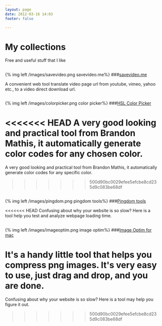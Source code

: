 ```yaml
---
layout: page
date: 2012-03-16 14:03
footer: false

---
```


# My collections


Free and useful stuff that I like 
##  



{% img left /images/savevideo.png savevideo.me%}
###[savevideo.me](http://savevideo.me)

A convenient web tool translate video page url from youtube, vimeo, yahoo etc., to a video direct download url.


## 

{% img left /images/colorpicker.png color picker%}
###[HSL Color Picker](http://hslpicker.com)

<<<<<<< HEAD
A very good looking and practical tool from Brandon Mathis, it automatically generate color codes for any chosen color.
=======
A very good looking and practical tool from Brandon Mathis, it automatically generate color codes for any specific color.
>>>>>>> 500d90bc0029efee5efcbe8cd235d9c083be68df


## 

{% img left /images/pingdom.png pingdom tools%}
###[Pingdom tools](http://tools.pingdom.com)

<<<<<<< HEAD
Confusing about why your website is so slow? Here is a tool  help you test and analyze webpage loading time.                                     
                       


## 

{% img left /images/imageoptim.png image optim%}
###[Image Optim for mac](http://imageoptim.com/)

It's a handy little tool that helps you compress png images. It's very easy to use, just drag and drop, and you are done.
=======
Confusing about why your website is so slow? Here is a tool may help you figure it out.
>>>>>>> 500d90bc0029efee5efcbe8cd235d9c083be68df
